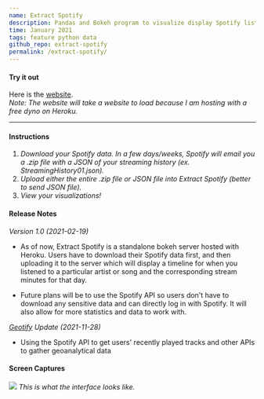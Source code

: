 ```yaml
---
name: Extract Spotify
description: Pandas and Bokeh program to visualize display Spotify listening history
time: January 2021
tags: feature python data
github_repo: extract-spotify
permalink: /extract-spotify/
---
```


#### **Try it out**
Here is the [website](https://extract-spotify.herokuapp.com/app).    
*Note: The website will take a website to load because I am hosting with a free dyno on Heroku.*  

---

#### **Instructions**
1. *Download your Spotify data. In a few days/weeks, Spotify will email you a .zip file with a JSON of your streaming history (ex. StreamingHistory01.json).*
2. *Upload either the entire .zip file or JSON file into Extract Spotify (better to send JSON file).*
3. *View your visualizations!*

#### **Release Notes**
*Version 1.0 (2021-02-19)*
- As of now, Extract Spotify is a standalone bokeh server hosted with Heroku. Users have to download their Spotify data first, and then uploading it to the server which will display a timeline for when you listened to a particular artist or song and the corresponding stream minutes for that day.

- Future plans will be to use the Spotify API so users don't have to download any sensitive data and can directly log in with Spotify. It will also allow for more statistics and data to work with.

*[Geotify](/geotify) Update (2021-11-28)*
- Using the Spotify API to get users' recently played tracks and other APIs to gather geoanalytical data

#### **Screen Captures**
![](https://i.imgur.com/GAkEkKe.png)
*This is what the interface looks like.*